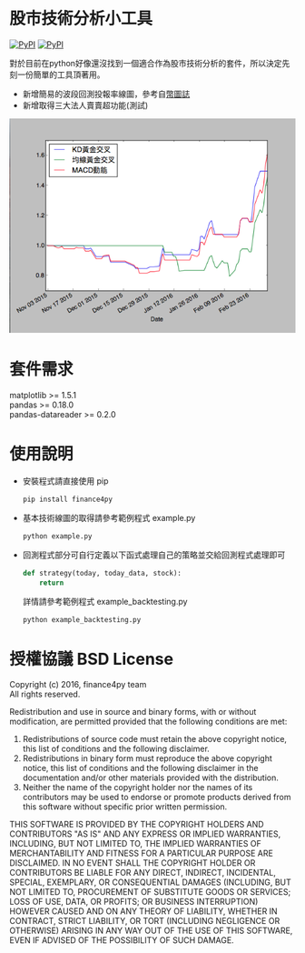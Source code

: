 股市技術分析小工具
======================
[![PyPI](https://img.shields.io/badge/pipy-v0.2.2-green.svg)](https://pypi.python.org/pypi/finance4py)
[![PyPI](https://img.shields.io/badge/license-BSD-yellowgreen.svg)](https://opensource.org/licenses/BSD-3-Clause)


對於目前在python好像還沒找到一個適合作為股市技術分析的套件，所以決定先刻一份簡單的工具頂著用。   
* 新增簡易的波段回測投報率線圖，參考自[幣圖誌](http://www.bituzi.com/2014/12/Rbacktest6mins.html)    
* 新增取得三大法人賣賣超功能(測試)

![範例快照](example_screenshot.png)

套件需求
======================
matplotlib >= 1.5.1   
pandas >= 0.18.0   
pandas-datareader >= 0.2.0   

使用說明
======================
* 安裝程式請直接使用 pip
  ```sh
  pip install finance4py
  ```
  
* 基本技術線圖的取得請參考範例程式 example.py
  ```sh
  python example.py
  ```

* 回測程式部分可自行定義以下函式處理自己的策略並交給回測程式處理即可
  ```python
  def strategy(today, today_data, stock):
      return
  ```
  詳情請參考範例程式 example_backtesting.py
  ```sh
  python example_backtesting.py   
  ```

授權協議 BSD License
======================
Copyright (c) 2016, finance4py team   
All rights reserved.   

Redistribution and use in source and binary forms, with or without modification, are permitted provided that the following conditions are met:   

1. Redistributions of source code must retain the above copyright notice, this list of conditions and the following disclaimer.   
2. Redistributions in binary form must reproduce the above copyright notice, this list of conditions and the following disclaimer in the documentation and/or other materials provided with the distribution.   
3. Neither the name of the copyright holder nor the names of its contributors may be used to endorse or promote products derived from this software without specific prior written permission.   

THIS SOFTWARE IS PROVIDED BY THE COPYRIGHT HOLDERS AND CONTRIBUTORS "AS IS" AND ANY EXPRESS OR IMPLIED WARRANTIES, INCLUDING, BUT NOT LIMITED TO, THE IMPLIED WARRANTIES OF MERCHANTABILITY AND FITNESS FOR A PARTICULAR PURPOSE ARE DISCLAIMED. IN NO EVENT SHALL THE COPYRIGHT HOLDER OR CONTRIBUTORS BE LIABLE FOR ANY DIRECT, INDIRECT, INCIDENTAL, SPECIAL, EXEMPLARY, OR CONSEQUENTIAL DAMAGES (INCLUDING, BUT NOT LIMITED TO, PROCUREMENT OF SUBSTITUTE GOODS OR SERVICES; LOSS OF USE, DATA, OR PROFITS; OR BUSINESS INTERRUPTION) HOWEVER CAUSED AND ON ANY THEORY OF LIABILITY, WHETHER IN CONTRACT, STRICT LIABILITY, OR TORT (INCLUDING NEGLIGENCE OR OTHERWISE) ARISING IN ANY WAY OUT OF THE USE OF THIS SOFTWARE, EVEN IF ADVISED OF THE POSSIBILITY OF SUCH DAMAGE.